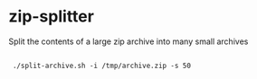 # zip-splitter
Split the contents of a large zip archive into many small archives


```

 ./split-archive.sh -i /tmp/archive.zip -s 50

```
